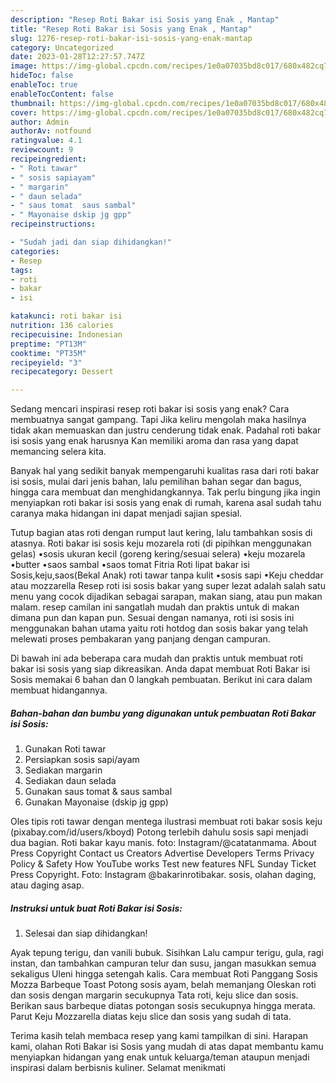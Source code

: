 ```yaml
---
description: "Resep Roti Bakar isi Sosis yang Enak , Mantap"
title: "Resep Roti Bakar isi Sosis yang Enak , Mantap"
slug: 1276-resep-roti-bakar-isi-sosis-yang-enak-mantap
category: Uncategorized
date: 2023-01-28T12:27:57.747Z
image: https://img-global.cpcdn.com/recipes/1e0a07035bd8c017/680x482cq70/roti-bakar-isi-sosis-foto-resep-utama.jpg
hideToc: false
enableToc: true
enableTocContent: false
thumbnail: https://img-global.cpcdn.com/recipes/1e0a07035bd8c017/680x482cq70/roti-bakar-isi-sosis-foto-resep-utama.jpg
cover: https://img-global.cpcdn.com/recipes/1e0a07035bd8c017/680x482cq70/roti-bakar-isi-sosis-foto-resep-utama.jpg
author: Admin
authorAv: notfound
ratingvalue: 4.1
reviewcount: 9
recipeingredient:
- " Roti tawar"
- " sosis sapiayam"
- " margarin"
- " daun selada"
- " saus tomat  saus sambal"
- " Mayonaise dskip jg gpp"
recipeinstructions:

- "Sudah jadi dan siap dihidangkan!"
categories:
- Resep
tags:
- roti
- bakar
- isi

katakunci: roti bakar isi 
nutrition: 136 calories
recipecuisine: Indonesian
preptime: "PT13M"
cooktime: "PT35M"
recipeyield: "3"
recipecategory: Dessert

---
```



Sedang mencari inspirasi resep roti bakar isi sosis yang enak? Cara membuatnya sangat gampang. Tapi Jika keliru mengolah maka hasilnya tidak akan memuaskan dan justru cenderung tidak enak. Padahal roti bakar isi sosis yang enak harusnya Kan memiliki aroma dan rasa yang dapat memancing selera kita.


Banyak hal yang sedikit banyak mempengaruhi kualitas rasa dari roti bakar isi sosis, mulai dari jenis bahan, lalu pemilihan bahan segar dan bagus, hingga cara membuat dan menghidangkannya. Tak perlu bingung jika ingin menyiapkan roti bakar isi sosis yang enak di rumah, karena asal sudah tahu caranya maka hidangan ini dapat menjadi sajian spesial.

Tutup bagian atas roti dengan rumput laut kering, lalu tambahkan sosis di atasnya. Roti bakar isi sosis keju mozarela roti (di pipihkan menggunakan gelas) •sosis ukuran kecil (goreng kering/sesuai selera) •keju mozarela •butter •saos sambal •saos tomat Fitria Roti lipat bakar isi Sosis,keju,saos(Bekal Anak) roti tawar tanpa kulit •sosis sapi •Keju cheddar atau mozzarella Resep roti isi sosis bakar yang super lezat adalah salah satu menu yang cocok dijadikan sebagai sarapan, makan siang, atau pun makan malam. resep camilan ini sangatlah mudah dan praktis untuk di makan dimana pun dan kapan pun. Sesuai dengan namanya, roti isi sosis ini menggunakan bahan utama yaitu roti hotdog dan sosis bakar yang telah melewati proses pembakaran yang panjang dengan campuran.


Di bawah ini ada beberapa cara mudah dan praktis untuk membuat roti bakar isi sosis yang siap dikreasikan. Anda dapat membuat Roti Bakar isi Sosis memakai 6 bahan dan 0 langkah pembuatan. Berikut ini cara dalam membuat hidangannya.

<!--inarticleads1-->

##### Bahan-bahan dan bumbu yang digunakan untuk pembuatan Roti Bakar isi Sosis:

1. Gunakan  Roti tawar
1. Persiapkan  sosis sapi/ayam
1. Sediakan  margarin
1. Sediakan  daun selada
1. Gunakan  saus tomat &amp; saus sambal
1. Gunakan  Mayonaise (dskip jg gpp)


Oles tipis roti tawar dengan mentega ilustrasi membuat roti bakar sosis keju (pixabay.com/id/users/kboyd) Potong terlebih dahulu sosis sapi menjadi dua bagian. Roti bakar kayu manis. foto: Instagram/@catatanmama. About Press Copyright Contact us Creators Advertise Developers Terms Privacy Policy &amp; Safety How YouTube works Test new features NFL Sunday Ticket Press Copyright. Foto: Instagram @bakarinrotibakar. sosis, olahan daging, atau daging asap. 

<!--inarticleads2-->

##### Instruksi untuk buat Roti Bakar isi Sosis:


1. Selesai dan siap dihidangkan!

Ayak tepung terigu, dan vanili bubuk. Sisihkan Lalu campur terigu, gula, ragi instan, dan tambahkan campuran telur dan susu, jangan masukkan semua sekaligus Uleni hingga setengah kalis. Cara membuat Roti Panggang Sosis Mozza Barbeque Toast Potong sosis ayam, belah memanjang Oleskan roti dan sosis dengan margarin secukupnya Tata roti, keju slice dan sosis. Berikan saus barbeque diatas potongan sosis secukupnya hingga merata. Parut Keju Mozzarella diatas keju slice dan sosis yang sudah di tata. 

Terima kasih telah membaca resep yang kami tampilkan di sini. Harapan kami, olahan Roti Bakar isi Sosis yang mudah di atas dapat membantu kamu menyiapkan hidangan yang enak untuk keluarga/teman ataupun menjadi inspirasi dalam berbisnis kuliner. Selamat menikmati
